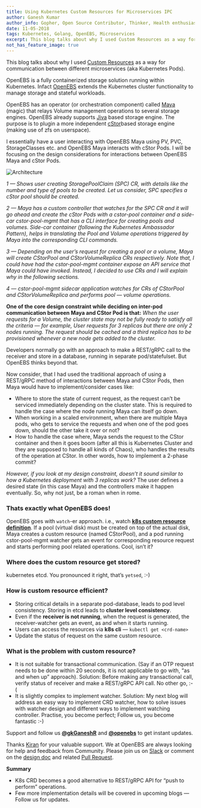 ```yaml
---
title: Using Kubernetes Custom Resources for Microservices IPC
author: Ganesh Kumar
author_info: Gopher, Open Source Contributor, Thinker, Health enthusiast
date: 11-05-2018
tags: Kubernetes, Golang, OpenEBS, Microservices
excerpt: This blog talks about why I used Custom Resources as a way for communication between different microservices (aka Kubernetes Pods).
not_has_feature_image: true
---
```


This blog talks about why I used [Custom Resources](https://kubernetes.io/docs/concepts/api-extension/custom-resources) as a way for communication between different microservices (aka Kubernetes Pods).

OpenEBS is a fully containerized storage solution running within Kubernetes. Infact [OpenEBS](https://docs.openebs.io/) extends the Kubernetes cluster functionality to manage storage and stateful workloads.

OpenEBS has an operator (or orchestration component) called [Maya](https://github.com/openebs/maya) (magic) that relays Volume management operations to several storage engines. OpenEBS already supports [Jiva](https://github.com/openebs/jiva) based storage engine. The purpose is to plugin a more independent [cStor](https://github.com/openebs/cstor)based storage engine (making use of zfs on userspace).

I essentially have a user interacting with OpenEBS Maya using PV, PVC, StorageClasses etc. and OpenEBS Maya interacts with cStor Pods. I will be focusing on the design considerations for interactions between OpenEBS Maya and cStor Pods.

![Architecture](/images/blog/architecture.png)

_1 — Shows user creating StoragePoolClaim (SPC) CR, with details like the number and type of pools to be created. Let us consider, SPC specifies a cStor pool should be created._

_2 — Maya has a custom controller that watches for the SPC CR and it will go ahead and create the cStor Pods with a cstor-pool container and a side-car cstor-pool-mgmt that has a CLI interface for creating pools and volumes. Side-car container (following the Kubernetes Ambassador Pattern), helps in translating the Pool and Volume operations triggered by Maya into the corresponding CLI commands._

_3 — Depending on the user’s request for creating a pool or a volume, Maya will create CStorPool and CStorVolumeReplica CRs respectively. Note that, I could have had the cstor-pool-mgmt container expose an API service that Maya could have invoked. Instead, I decided to use CRs and I will explain why in the following sections._

_4 — cstor-pool-mgmt sidecar application watches for CRs of CStorPool and CStorVolumeReplica and performs pool — volume operations._

**One of the core design constraint while deciding on inter-pod communication between Maya and CStor Pod is that:** _When the user requests for a Volume, the cluster state may not be fully ready to satisfy all the criteria — for example, User requests for 3 replicas but there are only 2 nodes running. The request should be cached and a third replica has to be provisioned whenever a new node gets added to the cluster._

Developers normally go with an approach to make a REST/gRPC call to the receiver and store in a database, running in separate pod/statefulset. But OpenEBS thinks beyond that.

Now consider, that I had used the traditional approach of using a REST/gRPC method of interactions between Maya and CStor Pods, then Maya would have to implement/consider cases like:

- Where to store the state of current request, as the request can’t be serviced immediately depending on the cluster state. This is required to handle the case where the node running Maya can itself go down.
- When working in a scaled environment, when there are multiple Maya pods, who gets to service the requests and when one of the pod goes down, should the other take it over or not?
- How to handle the case where, Maya sends the request to the CStor container and then it goes boom (after all this is Kubernetes Cluster and they are supposed to handle all kinds of Chaos), who handles the results of the operation at CStor. In other words, how to implement a 2-phase commit?

_However, if you look at my design constraint, doesn’t it sound similar to how a Kubernetes deployment with 3 replicas work?_ The user defines a desired state (in this case Maya) and the controllers make it happen eventually. So, why not just, be a roman when in rome.

### Thats exactly what OpenEBS does!

OpenEBS goes with `watch`-er approach. i.e., watch [**k8s custom resource definition**](https://kubernetes.io/docs/concepts/api-extension/custom-resources). If a pool (virtual disk) must be created on top of the actual disk, Maya creates a custom resource (named CStorPool), and a pod running cstor-pool-mgmt watcher gets an event for corresponding resource request and starts performing pool related operations. Cool, isn’t it?

### Where does the custom resource get stored?

kubernetes etcd. You pronounced it right, that’s `yetsed`, :-)

### How is custom resource efficient?

- Storing critical details in a separate pod-database, leads to pod level consistency. Storing in etcd leads to **cluster level consistency**.
- Even if the **receiver is not running**, when the request is generated, the receiver-watcher gets an event, as and when it starts running.
- Users can access the resources via **k8s cli** — `kubectl get <crd-name>`
- Update the status of request on the same custom resource.

### What is the problem with custom resource?

- It is not suitable for transactional communication. (Say if an OTP request needs to be done within 20 seconds, it is not applicable to go with, “as and when up” approach).
  Solution: Before making any transactional call, verify status of receiver and make a REST/gRPC API call. No other go, :-(
- It is slightly complex to implement watcher.
  Solution: My next blog will address an easy way to implement CRD watcher, how to solve issues with watcher design and different ways to implement watching controller. Practise, you become perfect; Follow us, you become fantastic :-)

Support and follow us [**@gkGaneshR**](https://twitter.com/gkGaneshR) and [**@openebs**](https://twitter.com/openebs) to get instant updates.

Thanks [Kiran](https://twitter.com/kiranmova) for your valuable support. We at OpenEBS are always looking for help and feedback from Community. Please join us on [Slack](https://slack.openebs.io/) or comment on the [design doc](https://docs.google.com/document/d/1Q5W3uHktHa-vOm8oGp-3kpAQ3V1tvyk5AYmxxtf57Rg/edit?usp=sharing) and related [Pull Request](https://github.com/openebs/maya/pull/284).

**Summary**

- K8s CRD becomes a good alternative to REST/gRPC API for “push to perform” operations.
- Few more implementation details will be covered in upcoming blogs — Follow us for updates.
